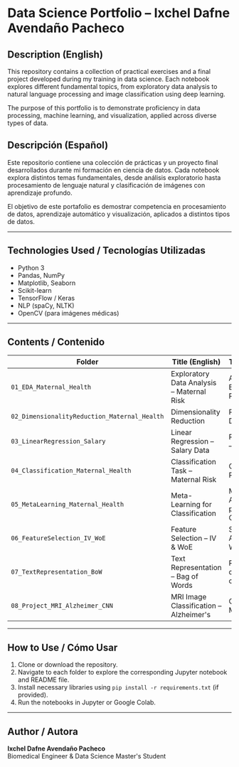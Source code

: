 # Data Science Portfolio – Ixchel Dafne Avendaño Pacheco

## Description (English)

This repository contains a collection of practical exercises and a final project developed during my training in data science. Each notebook explores different fundamental topics, from exploratory data analysis to natural language processing and image classification using deep learning.

The purpose of this portfolio is to demonstrate proficiency in data processing, machine learning, and visualization, applied across diverse types of data.

## Descripción (Español)

Este repositorio contiene una colección de prácticas y un proyecto final desarrollados durante mi formación en ciencia de datos. Cada notebook explora distintos temas fundamentales, desde análisis exploratorio hasta procesamiento de lenguaje natural y clasificación de imágenes con aprendizaje profundo.

El objetivo de este portafolio es demostrar competencia en procesamiento de datos, aprendizaje automático y visualización, aplicados a distintos tipos de datos.

---

## Technologies Used / Tecnologías Utilizadas

- Python 3
- Pandas, NumPy
- Matplotlib, Seaborn
- Scikit-learn
- TensorFlow / Keras
- NLP (spaCy, NLTK)
- OpenCV (para imágenes médicas)

---

## Contents / Contenido

| Folder | Title (English) | Título (Español) |
|--------|------------------|------------------|
| `01_EDA_Maternal_Health` | Exploratory Data Analysis – Maternal Risk | Análisis Exploratorio – Riesgo Materno |
| `02_DimensionalityReduction_Maternal_Health` | Dimensionality Reduction | Reducción de Dimensionalidad |
| `03_LinearRegression_Salary` | Linear Regression – Salary Data | Regresión Lineal – Sueldo |
| `04_Classification_Maternal_Health` | Classification Task – Maternal Risk | Clasificación – Riesgo Materno |
| `05_MetaLearning_Maternal_Health` | Meta-Learning for Classification | Meta-Aprendizaje para Clasificación |
| `06_FeatureSelection_IV_WoE` | Feature Selection – IV & WoE | Selección de Atributos – IV y WoE |
| `07_TextRepresentation_BoW` | Text Representation – Bag of Words | Representación de Texto – Bag of Words |
| `08_Project_MRI_Alzheimer_CNN` | MRI Image Classification – Alzheimer's | Clasificación MRI – Alzheimer |

---

## How to Use / Cómo Usar

1. Clone or download the repository.
2. Navigate to each folder to explore the corresponding Jupyter notebook and README file.
3. Install necessary libraries using `pip install -r requirements.txt` (if provided).
4. Run the notebooks in Jupyter or Google Colab.

---

## Author / Autora

**Ixchel Dafne Avendaño Pacheco**  
Biomedical Engineer & Data Science Master's Student
